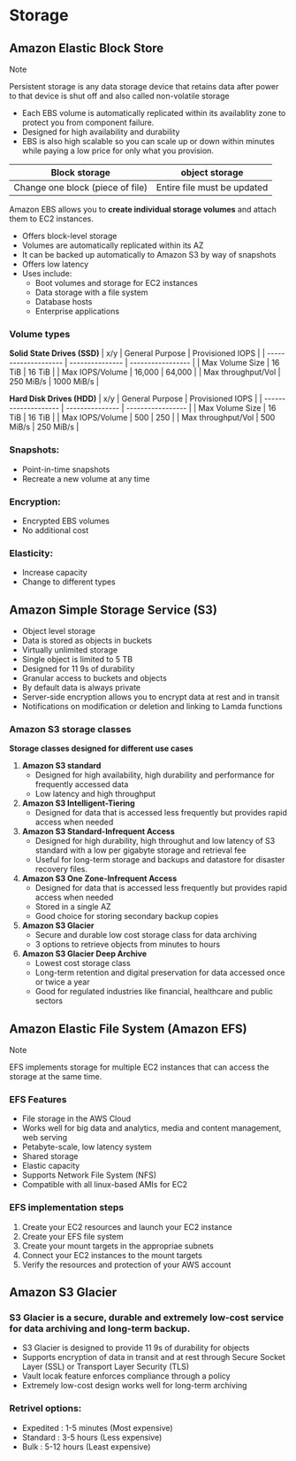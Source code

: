 # Storage

## Amazon Elastic Block Store
> [!Note]
> Persistent storage is any data storage device that retains data after power to that device is shut off and also called non-volatile storage

+ Each EBS volume is automatically replicated within its availablity zone to protect you from component failure.
+ Designed for high availability and durability
+ EBS is also high scalable so you can scale up or down within minutes while paying a low price for only what you provision.

| Block storage | object storage |
| ---------------- | -------------- |
Change one block (piece of file) | Entire file must be updated |

Amazon EBS allows you to __create individual storage volumes__ and attach them to EC2 instances.
+ Offers block-level storage
+ Volumes are automatically replicated within its AZ
+ It can be backed up automatically to Amazon S3 by way of snapshots
+ Offers low latency
+ Uses include:
	+ Boot volumes and storage for EC2 instances
	+ Data storage with a file system
	+ Database hosts
	+ Enterprise applications

### Volume types
**Solid State Drives (SSD)**
| x/y | General Purpose | Provisioned IOPS |
| -------------------- | --------------- | ----------------- |
| Max Volume Size | 16 TiB | 16 TiB |
| Max IOPS/Volume | 16,000 | 64,000 |
| Max throughput/Vol | 250 MiB/s | 1000 MiB/s |

**Hard Disk Drives (HDD)**
| x/y | General Purpose | Provisioned IOPS |
| -------------------- | --------------- | ----------------- |
| Max Volume Size | 16 TiB | 16 TiB |
| Max IOPS/Volume | 500 | 250 |
| Max throughput/Vol | 500 MiB/s | 250 MiB/s |

### Snapshots:
+ Point-in-time snapshots
+ Recreate a new volume at any time

### Encryption:
+ Encrypted EBS volumes
+ No additional cost

### Elasticity:
+ Increase capacity
+ Change to different types

## Amazon Simple Storage Service (S3)
+ Object level storage
+ Data is stored as objects in buckets
+ Virtually unlimited storage
+ Single object is limited to 5 TB
+ Designed for 11 9s of durability
+ Granular access to buckets and objects
+ By default data is always private
+ Server-side encryption allows you to encrypt data at rest and in transit
+ Notifications on modification or deletion and linking to Lamda functions

### Amazon S3 storage classes
**Storage classes designed for different use cases**
1. **Amazon S3 standard**
	+ Designed for high availability, high durability and performance for frequently accessed data
	+ Low latency and high throughput
2. **Amazon S3 Intelligent-Tiering**
	+ Designed for data that is accessed less frequently but provides rapid access when needed
3. **Amazon S3 Standard-Infrequent Access**
	+ Designed for high durability, high throughut and low latency of S3 standard with a low per gigabyte storage and retrieval fee
	+ Useful for long-term storage and backups and datastore for disaster recovery files.
4. **Amazon S3 One Zone-Infrequent Access**
	+ Designed for data that is accessed less frequently but provides rapid access when needed
	+ Stored in a single AZ
	+ Good choice for storing secondary backup copies
5. **Amazon S3 Glacier**
	+ Secure and durable low cost storage class for data archiving
	+ 3 options to retrieve objects from minutes to hours
6. **Amazon S3 Glacier Deep Archive**
	+ Lowest cost storage class
	+ Long-term retention and digital preservation for data accessed once or twice a year
	+ Good for regulated industries like financial, healthcare and public sectors

## Amazon Elastic File System (Amazon EFS)
> [!Note]
> EFS implements storage for multiple EC2 instances that can access the storage at the same time.

### EFS Features
+ File storage in the AWS Cloud
+ Works well for big data and analytics, media and content management, web serving
+ Petabyte-scale, low latency system
+ Shared storage
+ Elastic capacity
+ Supports Network File System (NFS) 
+ Compatible with all linux-based AMIs for EC2

### EFS implementation steps
1. Create your EC2 resources and launch your EC2 instance
2. Create your EFS file system
3. Create your mount targets in the appropriae subnets
4. Connect your EC2 instances to the mount targets
5. Verify the resources and protection of your AWS account


## Amazon S3 Glacier
### S3 Glacier is a secure, durable and extremely low-cost service for data archiving and long-term backup.
+ S3 Glacier is designed to provide 11 9s of durability for objects
+ Supports encryption of data in transit and at rest through Secure Socket Layer (SSL) or Transport Layer Security (TLS)
+ Vault locak feature enforces compliance through a policy
+ Extremely low-cost design works well for long-term archiving

### Retrivel options:
+ Expedited : 1-5 minutes (Most expensive)
+ Standard : 3-5 hours (Less expensive)
+ Bulk : 5-12 hours (Least expensive)



